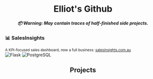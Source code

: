 <h1 align="center">
  Elliot's Github
  <h5 align="center">
    📦 Warning: May contain traces of half-finished side projects.
  </h5>
</h1>

### 📊 SalesInsights  
<sub>A KPI-focused sales dashboard, now a full business: [salesinsights.com.au](https://salesinsights.com.au)</sub>  
![Flask](https://img.shields.io/badge/Flask-000000?style=flat-square&logo=flask&logoColor=white)
![PostgreSQL](https://img.shields.io/badge/PostgreSQL-336791?style=flat-square&logo=postgresql&logoColor=white)




<h2 align="center">Projects</h2>

